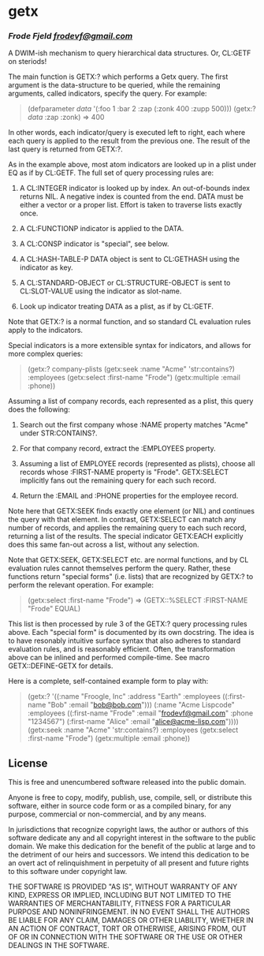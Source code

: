 # getx
### _Frode Fjeld <frodevf@gmail.com>_

A DWIM-ish mechanism to query hierarchical data structures. Or,
CL:GETF on steriods!

The main function is GETX:? which performs a Getx query. The first
argument is the data-structure to be queried, while the remaining
arguments, called indicators, specify the query. For example:

 > (defparameter *data* '(:foo 1 :bar 2 :zap (:zonk 400 :zupp 500)))
 > (getx:? *data* :zap :zonk) => 400

In other words, each indicator/query is executed left to right, each
where each query is applied to the result from the previous one. The
result of the last query is returned from GETX:?.

As in the example above, most atom indicators are looked up in a plist
under EQ as if by CL:GETF. The full set of query processing rules are:

  1. A CL:INTEGER indicator is looked up by index. An out-of-bounds
     index returns NIL. A negative index is counted from the end. DATA
     must be either a vector or a proper list. Effort is taken to
     traverse lists exactly once.

  2. A CL:FUNCTIONP indicator is applied to the DATA.

  3. A CL:CONSP indicator is "special", see below.

  4. A CL:HASH-TABLE-P DATA object is sent to CL:GETHASH using the
     indicator as key.

  5. A CL:STANDARD-OBJECT or CL:STRUCTURE-OBJECT is sent to
     CL:SLOT-VALUE using the indicator as slot-name.

  6. Look up indicator treating DATA as a plist, as if by CL:GETF.

Note that GETX:? is a normal function, and so standard CL evaluation
rules apply to the indicators.


Special indicators is a more extensible syntax for indicators, and
allows for more complex queries:

> (getx:? company-plists
          (getx:seek :name "Acme" 'str:contains?)
          :employees
	  (getx:select :first-name "Frode")
	  (getx:multiple :email :phone))

Assuming a list of company records, each represented as a plist, this
query does the following:

  1. Search out the first company whose :NAME property matches "Acme"
     under STR:CONTAINS?.

  2. For that company record, extract the :EMPLOYEES property.

  3. Assuming a list of EMPLOYEE records (represented as plists),
     choose all records whose :FIRST-NAME property is
     "Frode". GETX:SELECT implicitly fans out the remaining query for
     each such record.

  4. Return the :EMAIL and :PHONE properties for the employee record.

Note here that GETX:SEEK finds exactly one element (or NIL) and
continues the query with that element. In contrast, GETX:SELECT can
match any number of records, and applies the remaining query to each
such record, returning a list of the results. The special indicator
GETX:EACH explicitly does this same fan-out across a list, without any
selection.

Note that GETX:SEEK, GETX:SELECT etc. are normal functions, and by CL
evaluation rules cannot themselves perform the query. Rather, these
functions return "special forms" (i.e. lists) that are recognized by
GETX:? to perform the relevant operation. For example:

 > (getx:select :first-name "Frode")
 => (GETX::%SELECT :FIRST-NAME "Frode" EQUAL)

This list is then processed by rule 3 of the GETX:? query processing
rules above. Each "special form" is documented by its own
docstring. The idea is to have resonably intuitive surface syntax that
also adheres to standard evaluation rules, and is reasonably
efficient. Often, the transformation above can be inlined and
performed compile-time. See macro GETX::DEFINE-GETX for details.


Here is a complete, self-contained example form to play with:

 > (getx:? '((:name "Froogle, Inc"
              :address "Earth"
	      :employees ((:first-name "Bob"
	                   :email "bob@bob.com")))
	     (:name "Acme Lispcode"
	      :employees ((:first-name "Frode"
	                   :email "frodevf@gmail.com"
			   :phone "1234567")
	                  (:first-name "Alice"
			   :email "alice@acme-lisp.com"))))
           (getx:seek :name "Acme" 'str:contains?)
           :employees
	   (getx:select :first-name "Frode")
	   (getx:multiple :email :phone))


## License

This is free and unencumbered software released into the public domain.

Anyone is free to copy, modify, publish, use, compile, sell, or
distribute this software, either in source code form or as a compiled
binary, for any purpose, commercial or non-commercial, and by any
means.

In jurisdictions that recognize copyright laws, the author or authors
of this software dedicate any and all copyright interest in the
software to the public domain. We make this dedication for the benefit
of the public at large and to the detriment of our heirs and
successors. We intend this dedication to be an overt act of
relinquishment in perpetuity of all present and future rights to this
software under copyright law.

THE SOFTWARE IS PROVIDED "AS IS", WITHOUT WARRANTY OF ANY KIND,
EXPRESS OR IMPLIED, INCLUDING BUT NOT LIMITED TO THE WARRANTIES OF
MERCHANTABILITY, FITNESS FOR A PARTICULAR PURPOSE AND NONINFRINGEMENT.
IN NO EVENT SHALL THE AUTHORS BE LIABLE FOR ANY CLAIM, DAMAGES OR
OTHER LIABILITY, WHETHER IN AN ACTION OF CONTRACT, TORT OR OTHERWISE,
ARISING FROM, OUT OF OR IN CONNECTION WITH THE SOFTWARE OR THE USE OR
OTHER DEALINGS IN THE SOFTWARE.

